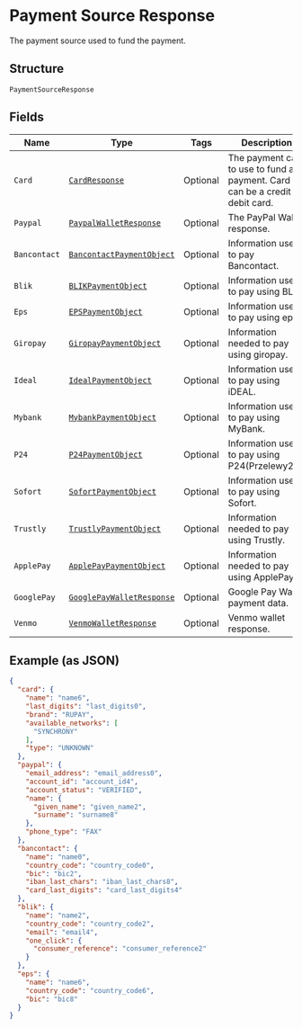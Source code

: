 
# Payment Source Response

The payment source used to fund the payment.

## Structure

`PaymentSourceResponse`

## Fields

| Name | Type | Tags | Description | Getter | Setter |
|  --- | --- | --- | --- | --- | --- |
| `Card` | [`CardResponse`](../../doc/models/card-response.md) | Optional | The payment card to use to fund a payment. Card can be a credit or debit card. | CardResponse getCard() | setCard(CardResponse card) |
| `Paypal` | [`PaypalWalletResponse`](../../doc/models/paypal-wallet-response.md) | Optional | The PayPal Wallet response. | PaypalWalletResponse getPaypal() | setPaypal(PaypalWalletResponse paypal) |
| `Bancontact` | [`BancontactPaymentObject`](../../doc/models/bancontact-payment-object.md) | Optional | Information used to pay Bancontact. | BancontactPaymentObject getBancontact() | setBancontact(BancontactPaymentObject bancontact) |
| `Blik` | [`BLIKPaymentObject`](../../doc/models/blik-payment-object.md) | Optional | Information used to pay using BLIK. | BLIKPaymentObject getBlik() | setBlik(BLIKPaymentObject blik) |
| `Eps` | [`EPSPaymentObject`](../../doc/models/eps-payment-object.md) | Optional | Information used to pay using eps. | EPSPaymentObject getEps() | setEps(EPSPaymentObject eps) |
| `Giropay` | [`GiropayPaymentObject`](../../doc/models/giropay-payment-object.md) | Optional | Information needed to pay using giropay. | GiropayPaymentObject getGiropay() | setGiropay(GiropayPaymentObject giropay) |
| `Ideal` | [`IdealPaymentObject`](../../doc/models/ideal-payment-object.md) | Optional | Information used to pay using iDEAL. | IdealPaymentObject getIdeal() | setIdeal(IdealPaymentObject ideal) |
| `Mybank` | [`MybankPaymentObject`](../../doc/models/mybank-payment-object.md) | Optional | Information used to pay using MyBank. | MybankPaymentObject getMybank() | setMybank(MybankPaymentObject mybank) |
| `P24` | [`P24PaymentObject`](../../doc/models/p24-payment-object.md) | Optional | Information used to pay using P24(Przelewy24). | P24PaymentObject getP24() | setP24(P24PaymentObject p24) |
| `Sofort` | [`SofortPaymentObject`](../../doc/models/sofort-payment-object.md) | Optional | Information used to pay using Sofort. | SofortPaymentObject getSofort() | setSofort(SofortPaymentObject sofort) |
| `Trustly` | [`TrustlyPaymentObject`](../../doc/models/trustly-payment-object.md) | Optional | Information needed to pay using Trustly. | TrustlyPaymentObject getTrustly() | setTrustly(TrustlyPaymentObject trustly) |
| `ApplePay` | [`ApplePayPaymentObject`](../../doc/models/apple-pay-payment-object.md) | Optional | Information needed to pay using ApplePay. | ApplePayPaymentObject getApplePay() | setApplePay(ApplePayPaymentObject applePay) |
| `GooglePay` | [`GooglePayWalletResponse`](../../doc/models/google-pay-wallet-response.md) | Optional | Google Pay Wallet payment data. | GooglePayWalletResponse getGooglePay() | setGooglePay(GooglePayWalletResponse googlePay) |
| `Venmo` | [`VenmoWalletResponse`](../../doc/models/venmo-wallet-response.md) | Optional | Venmo wallet response. | VenmoWalletResponse getVenmo() | setVenmo(VenmoWalletResponse venmo) |

## Example (as JSON)

```json
{
  "card": {
    "name": "name6",
    "last_digits": "last_digits0",
    "brand": "RUPAY",
    "available_networks": [
      "SYNCHRONY"
    ],
    "type": "UNKNOWN"
  },
  "paypal": {
    "email_address": "email_address0",
    "account_id": "account_id4",
    "account_status": "VERIFIED",
    "name": {
      "given_name": "given_name2",
      "surname": "surname8"
    },
    "phone_type": "FAX"
  },
  "bancontact": {
    "name": "name0",
    "country_code": "country_code0",
    "bic": "bic2",
    "iban_last_chars": "iban_last_chars8",
    "card_last_digits": "card_last_digits4"
  },
  "blik": {
    "name": "name2",
    "country_code": "country_code2",
    "email": "email4",
    "one_click": {
      "consumer_reference": "consumer_reference2"
    }
  },
  "eps": {
    "name": "name6",
    "country_code": "country_code6",
    "bic": "bic8"
  }
}
```

